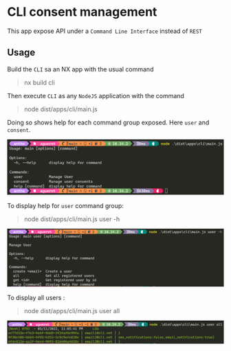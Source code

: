 # CLI consent management

This app expose API under a `Command Line Interface` instead of `REST` 

## Usage

Build the `CLI` sa an NX app with the usual command
> nx build cli

Then execute `CLI` as any `NodeJS` application with the command
> node dist/apps/cli/main.js

Doing so shows help for each command group exposed. Here `user` and `consent`.

![CLI command groups](/doc/assets/cli-command-groups.png)

To display help for `user` command group:

> node dist/apps/cli/main.js user -h

![CLI user command group](/doc/assets/cli-user-command-group.png)

To display all users :

> node dist/apps/cli/main.js user all

![CLI user command group](/doc/assets/cli-all-user-command.png)
